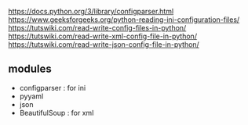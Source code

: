 

https://docs.python.org/3/library/configparser.html
https://www.geeksforgeeks.org/python-reading-ini-configuration-files/
https://tutswiki.com/read-write-config-files-in-python/
https://tutswiki.com/read-write-xml-config-file-in-python/
https://tutswiki.com/read-write-json-config-file-in-python/

## modules
- configparser : for ini
- pyyaml
- json
- BeautifulSoup : for xml